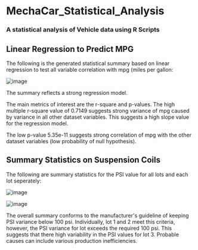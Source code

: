 # MechaCar_Statistical_Analysis

### A statistical analysis of Vehicle data using R Scripts

## Linear Regression to Predict MPG

The following is the generated statistical summary based on linear regression to test all variable correlation with mpg (miles per gallon:

![image](https://user-images.githubusercontent.com/79061124/126710340-8de5ebdf-506c-4bd3-842c-db61eaa6d605.png)

The summary reflects a strong regression model.

The main metrics of interest are the r-square and p-values. The high multiple r-square value of 0.7149 suggests strong variance of mpg caused by variance in all other dataset variables. This suggests a high slope value for the regression model.

The low p-value 5.35e-11 suggests strong correlation of mpg with the other dataset variables (low probability of null hypothesis). 

## Summary Statistics on Suspension Coils

The following are summary statistics for the PSI value for all lots and each lot seperately:

![image](https://user-images.githubusercontent.com/79061124/126712677-11dfb624-1c13-4eb3-bdad-d4c0f4234cba.png)

![image](https://user-images.githubusercontent.com/79061124/126712729-d38dfbbc-fbcc-43a4-807b-f9378c292ccd.png)

The overall summary conforms to the manufacturer's guideline of keeping PSI variance below 100 psi. Individually, lot 1 and 2 meet this criteria, however, the PSI variance for lot exceeds the required 100 psi. This suggests that there high variability in the PSI values for lot 3. Probable causes can include various production inefficiencies.









